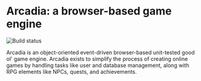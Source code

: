 Arcadia: a browser-based game engine
===

![Build status](https://api.travis-ci.org/scotchfield/arcadia.svg?branch=master)

Arcadia is an object-oriented event-driven browser-based unit-tested
good ol' game engine. Arcadia exists to simplify the process of
creating online games by handling tasks like user and database management,
along with RPG elements like NPCs, quests, and achievements.
